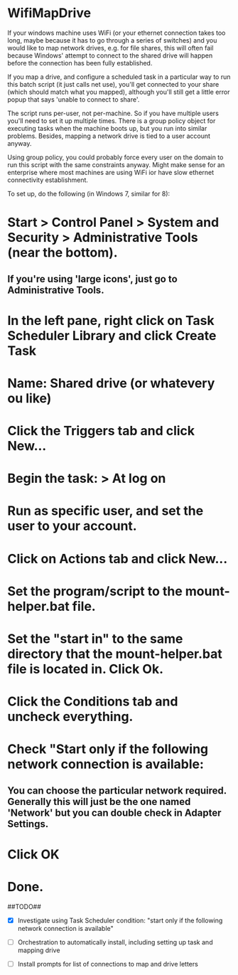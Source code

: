 # WifiMapDrive
  If your windows machine uses WiFi (or your ethernet connection takes too long, maybe because it has to go through a series of switches) and you would like to map network drives, e.g. for file shares, this will often fail because Windows' attempt to connect to the shared drive will happen before the connection has been fully established.
  
  If you map a drive, and configure a scheduled task in a particular way to run this batch script (it just calls net use), you'll get connected to your share (which should match what you mapped), although you'll still get a little error popup that says 'unable to connect to share'.

  The script runs per-user, not per-machine. So if you have multiple users you'll need to set it up multiple times. There is a group policy object for executing tasks when the machine boots up, but you run into similar problems. Besides, mapping a network drive is tied to a user account anyway.
  
  Using group policy, you could probably force every user on the domain to run this script with the same constraints anyway. Might make sense for an enterprise where most machines are using WiFi ior have slow ethernet connectivity establishment.

  To set up, do the following (in Windows 7, similar for 8):
  # Start > Control Panel > System and Security > Administrative Tools (near the bottom).
  ## If you're using 'large icons', just go to Administrative Tools.
  # In the left pane, right click on Task Scheduler Library and click Create Task
  # Name: Shared drive (or whatevery ou like)
  # Click the Triggers tab and click New...
  # Begin the task: > At log on
  # Run as specific user, and set the user to your account.
  # Click on Actions tab and click New...
  # Set the program/script to the mount-helper.bat file.
  # Set the "start in" to the same directory that the mount-helper.bat file is located in. Click Ok.
  # Click the Conditions tab and uncheck everything.
  # Check "Start only if the following network connection is available:
  ## You can choose the particular network required. Generally this will just be the one named 'Network' but you can double check in Adapter Settings.
  # Click OK
  # Done.
  
##TODO##
- [x] Investigate using Task Scheduler condition: "start only if the following network connection is available"
- [ ] Orchestration to automatically install, including setting up task and mapping drive
- [ ] Install prompts for list of connections to map and drive letters
  
